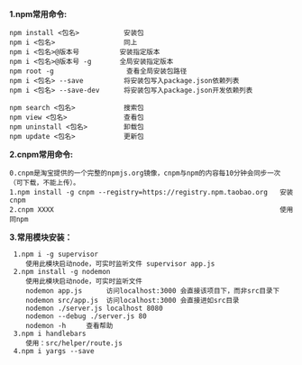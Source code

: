 
**1.npm常用命令:**

    npm install <包名>           安装包
    npm i <包名>                 同上
    npm i <包名>@版本号          安装指定版本
    npm i <包名>@版本号 -g       全局安装指定版本
    npm root -g                  查看全局安装包路径
    npm i <包名> --save          将安装包写入package.json依赖列表
    npm i <包名> --save-dev      将安装包写入package.json开发依赖列表
    
    npm search <包名>            搜索包
    npm view <包名>              查看包
    npm uninstall <包名>         卸载包
    npm update <包名>            更新包
    
**2.cnpm常用命令:**

    0.cnpm是淘宝提供的一个完整的npmjs.org镜像，cnpm与npm的内容每10分钟会同步一次（可下载，不能上传）。
    1.npm install -g cnpm --registry=https://registry.npm.taobao.org   安装cnpm
    2.cnpm XXXX                                                        使用同npm
    
**3.常用模块安装：**

     1.npm i -g supervisor
        使用此模块启动node，可实时监听文件 supervisor app.js
     2.npm install -g nodemon
        使用此模块启动node，可实时监听文件 
        nodemon app.js      访问localhost:3000 会直接该项目下，而非src目录下
        nodemon src/app.js  访问localhost:3000 会直接进如src目录   
        nodemon ./server.js localhost 8080
        nodemon --debug ./server.js 80
        nodemon -h     查看帮助
     3.npm i handlebars
        使用：src/helper/route.js
     4.npm i yargs --save

